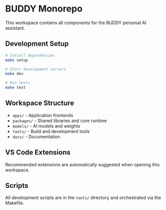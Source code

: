 # BUDDY Monorepo

This workspace contains all components for the BUDDY personal AI assistant.

## Development Setup

```bash
# Install dependencies
make setup

# Start development servers
make dev

# Run tests
make test
```

## Workspace Structure

- `apps/` - Application frontends
- `packages/` - Shared libraries and core runtime
- `models/` - AI models and weights
- `tools/` - Build and development tools
- `docs/` - Documentation

## VS Code Extensions

Recommended extensions are automatically suggested when opening this workspace.

## Scripts

All development scripts are in the `tools/` directory and orchestrated via the Makefile.
